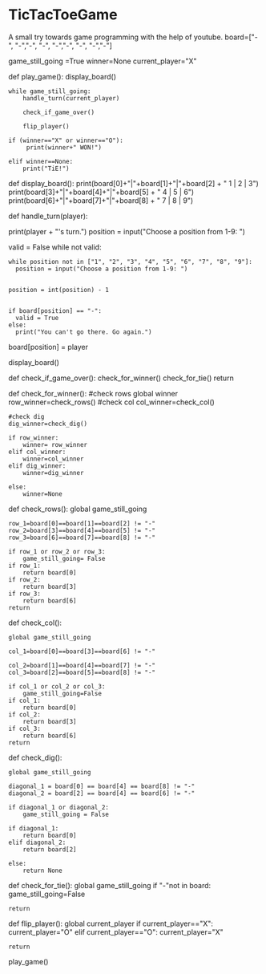 # TicTacToeGame
A small try towards game programming with the help of youtube.
board=["-", "-","-",
       "-", "-","-",
       "-", "-","-"]

game_still_going =True
winner=None
current_player="X"

def play_game():
    display_board()

    while game_still_going:
        handle_turn(current_player)

        check_if_game_over()

        flip_player()

    if (winner=="X" or winner=="O"):
         print(winner+" WON!")

    elif winner==None:
        print("TiE!")
    
      
def display_board():
    print(board[0]+"|"+board[1]+"|"+board[2] + 
    "   1 | 2 | 3")
    print(board[3]+"|"+board[4]+"|"+board[5] + 
    "   4 | 5 | 6")
    print(board[6]+"|"+board[7]+"|"+board[8] + 
    "   7 | 8 | 9")


def handle_turn(player):

  
  print(player + "'s turn.")
  position = input("Choose a position from 1-9: ")

  
  valid = False
  while not valid:

    
    while position not in ["1", "2", "3", "4", "5", "6", "7", "8", "9"]:
      position = input("Choose a position from 1-9: ")
 
    
    position = int(position) - 1

    
    if board[position] == "-":
      valid = True
    else:
      print("You can't go there. Go again.")

  
  board[position] = player

  
  display_board()




def check_if_game_over():
    check_for_winner()
    check_for_tie()
    return

def check_for_winner():
    #check rows
    global winner
    row_winner=check_rows()
    #check col
    col_winner=check_col()

    #check dig
    dig_winner=check_dig()

    if row_winner:
        winner= row_winner
    elif col_winner:
        winner=col_winner
    elif dig_winner:
        winner=dig_winner

    else:
        winner=None

  
    

def check_rows():
    global game_still_going

    row_1=board[0]==board[1]==board[2] != "-"
    row_2=board[3]==board[4]==board[5] != "-"
    row_3=board[6]==board[7]==board[8] != "-"

    if row_1 or row_2 or row_3:
        game_still_going= False
    if row_1:
        return board[0]
    if row_2:
        return board[3]
    if row_3:
        return board[6]
    return 

def check_col():
    

    global game_still_going

    col_1=board[0]==board[3]==board[6] != "-"

    col_2=board[1]==board[4]==board[7] != "-"
    col_3=board[2]==board[5]==board[8] != "-"

    if col_1 or col_2 or col_3:
        game_still_going=False
    if col_1:
        return board[0]
    if col_2:
        return board[3]
    if col_3:
        return board[6]
    return 
    
def check_dig():

    global game_still_going
  
    diagonal_1 = board[0] == board[4] == board[8] != "-"
    diagonal_2 = board[2] == board[4] == board[6] != "-"
  
    if diagonal_1 or diagonal_2:
        game_still_going = False
  
    if diagonal_1:
        return board[0] 
    elif diagonal_2:
        return board[2]
  
    else:
        return None
    

def check_for_tie():
    global game_still_going
    if "-"not in board:
        game_still_going=False
    
    return

def flip_player():
    global current_player
    if current_player=="X":
        current_player="O"
    elif current_player=="O":
        current_player="X"

    return




play_game()

